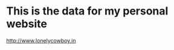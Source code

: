 This is the data for my personal website
========================================
http://www.lonelycowboy.in
